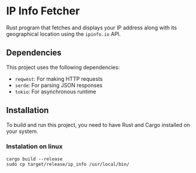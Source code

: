 # IP Info Fetcher

Rust program that fetches and displays your IP address along with its geographical location using the `ipinfo.io` API.

## Dependencies

This project uses the following dependencies:

- `reqwest`: For making HTTP requests
- `serde`: For parsing JSON responses
- `tokio`: For asynchronous runtime

## Installation

To build and run this project, you need to have Rust and Cargo installed on your system. 

### Instalation on linux
```
cargo build --release
sudo cp target/release/ip_info /usr/local/bin/
```
